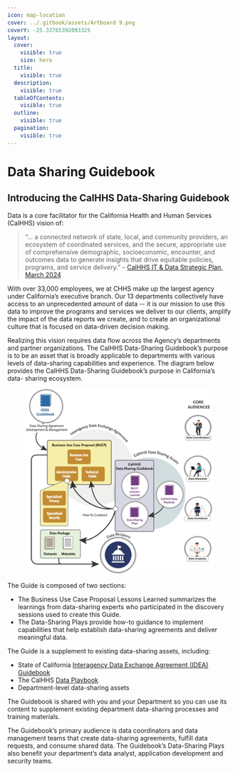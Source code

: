 ```yaml
---
icon: map-location
cover: ../.gitbook/assets/Artboard 9.png
coverY: -25.33765392093325
layout:
  cover:
    visible: true
    size: hero
  title:
    visible: true
  description:
    visible: true
  tableOfContents:
    visible: true
  outline:
    visible: true
  pagination:
    visible: true
---
```


# Data Sharing Guidebook

## Introducing the CalHHS Data-Sharing Guidebook

Data is a core facilitator for the California Health and Human Services (CalHHS) vision of:

> “… a connected network of state, local, and community providers, an ecosystem of coordinated services, and the secure, appropriate use of comprehensive demographic, socioeconomic, encounter, and outcomes data to generate insights that drive equitable policies, programs, and service delivery.” – [CalHHS IT & Data Strategic Plan, March 2024](https://osi.ca.gov/CalHHS%20IT%20and%20Data%20Strat%20Plan-March-2024-Web508-v4.pdf)

&#x20;With over 33,000 employees, we at CHHS make up the largest agency under California’s executive branch. Our 13 departments collectively have access to an unprecedented amount of data -- it is our mission to use this data to improve the programs and services we deliver to our clients, amplify the impact of the data reports we create, and to create an organizational culture that is focused on data-driven decision making.

Realizing this vision requires data flow across the Agency’s departments and partner organizations. The CalHHS Data-Sharing Guidebook’s purpose is to be an asset that is broadly applicable to departments with various levels of data-sharing capabilities and experience. The diagram below provides the CalHHS Data-Sharing Guidebook’s purpose in California’s data- sharing ecosystem.

<figure><img src="../.gitbook/assets/image (8) (1).png" alt=""><figcaption></figcaption></figure>

The Guide is composed of two sections:

* The Business Use Case Proposal Lessons Learned summarizes the learnings from data-sharing experts who participated in the discovery sessions used to create this Guide.
* The Data-Sharing Plays provide how-to guidance to implement capabilities that help establish data-sharing agreements and deliver meaningful data.

The Guide is a supplement to existing data-sharing assets, including:

* State of California [Interagency Data Exchange Agreement (IDEA) Guidebook](https://docs.data.ca.gov/interagency-data-exchange-idea-guidebook)
* The CalHHS [Data Playbook](https://chhsdata.github.io/dataplaybook/)
* Department-level data-sharing assets

The Guidebook is shared with you and your Department so you can use its content to supplement existing department data-sharing processes and training materials.

The Guidebook’s primary audience is data coordinators and data management teams that create data-sharing agreements, fulfill data requests, and consume shared data. The Guidebook’s Data-Sharing Plays also benefit your department’s data analyst, application development and security teams.
